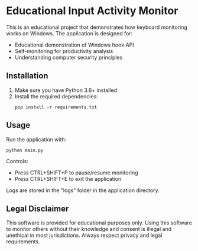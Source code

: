 # Educational Input Activity Monitor

This is an educational project that demonstrates how keyboard monitoring works on Windows. The application is designed for:
- Educational demonstration of Windows hook API
- Self-monitoring for productivity analysis
- Understanding computer security principles

## Installation

1. Make sure you have Python 3.6+ installed
2. Install the required dependencies:
   ```
   pip install -r requirements.txt
   ```

## Usage

Run the application with:
```
python main.py
```

Controls:
- Press CTRL+SHIFT+P to pause/resume monitoring
- Press CTRL+SHIFT+E to exit the application

Logs are stored in the "logs" folder in the application directory.

## Legal Disclaimer

This software is provided for educational purposes only. Using this software to monitor others without their knowledge and consent is illegal and unethical in most jurisdictions. Always respect privacy and legal requirements.
